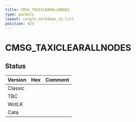 ```yaml
---
title: CMSG_TAXICLEARALLNODES
type: packets
layout: single_markdown_in_list
position: 423
---
```


# CMSG_TAXICLEARALLNODES

## Status

Version | Hex | Comment
---------- | ---------- | ---------- 
Classic |  |  
TBC |  |  
WotLK |  |  
Cata |  |  
